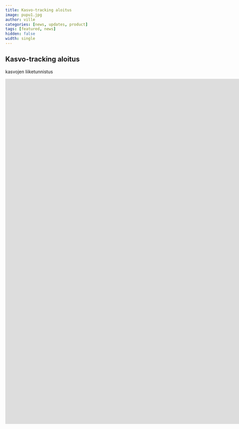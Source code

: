 ```yaml
---
title: Kasvo-tracking aloitus
image: pupu1.jpg
author: ville
categories: [news, updates, product]
tags: [featured, news]
hidden: false
width: single
---
```


## Kasvo-tracking aloitus



kasvojen liiketunnistus


<iframe src="https://www.youtube.com/embed/eH6iWWB4R8g" width="1920" height="1080" frameborder="0" allow="autoplay; fullscreen" allowfullscreen data-uk-responsive></iframe>
